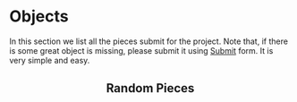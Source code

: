 # Objects

In this section we list all the pieces submit for the project. Note that, if there is some great object is missing, please submit it using [Submit](../submit.md) form. It is very simple and easy. 

<h2 align="center"><b>Random Pieces</b></h2>

<div class="grid cards ">
    <ul id="random-pieces"></ul>
</div>


<script>
document.addEventListener("DOMContentLoaded", () => {
    addPieces();
});
</script>

